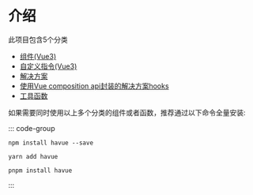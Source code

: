 # 介绍

此项目包含5个分类

* [组件(Vue3)](/zh/components/)
* [自定义指令(Vue3)](/zh/directives/)
* [解决方案](/zh/solutions/)
* [使用Vue composition api封装的解决方案hooks](/zh/solutions/)
* [工具函数](/zh/tools/)

如果需要同时使用以上多个分类的组件或者函数，推荐通过以下命令全量安装:

::: code-group

```shell [npm]
npm install havue --save
```

```shell [yarn]
yarn add havue
```

```shell [pnpm]
pnpm install havue
```

:::
